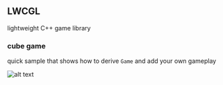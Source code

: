 ## LWCGL

lightweight C++ game library

### cube game

quick sample that shows how to derive `Game` and add your own gameplay

![alt text](https://github.com/jamesmjdm/cube/screeny.png)